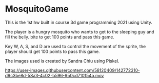 # MosquitoGame

This is the 1st hw built in course 3d game programming 2021 using Unity.

The player is a hungry mosquito who wants to get to the sleeping guy and fill the belly. bite to get 100 points and pass this game.

Key W, A, S, and D are used to control the movement of the sprite, the player should get 100 points to pass this game.

The images used is created by Sandra Chiu using Piskel.

https://user-images.githubusercontent.com/58120409/142772310-d9c3be8d-58a3-4c02-b596-950cd710154a.mov
